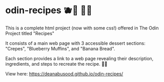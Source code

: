 # odin-recipes 🫐🧁 🍌🍞
This is a complete html project (now with some css!) offered in The Odin Project titled "Recipes"

It consists of a main web page with 3 accessible dessert sections: "Crepes", "Blueberry Muffins", and "Banana Bread".

Each section provides a link to a web page revealing their description, ingredients, and steps to recreate the recipe. 🧑‍🍳

View here: https://deanabusood.github.io/odin-recipes/

